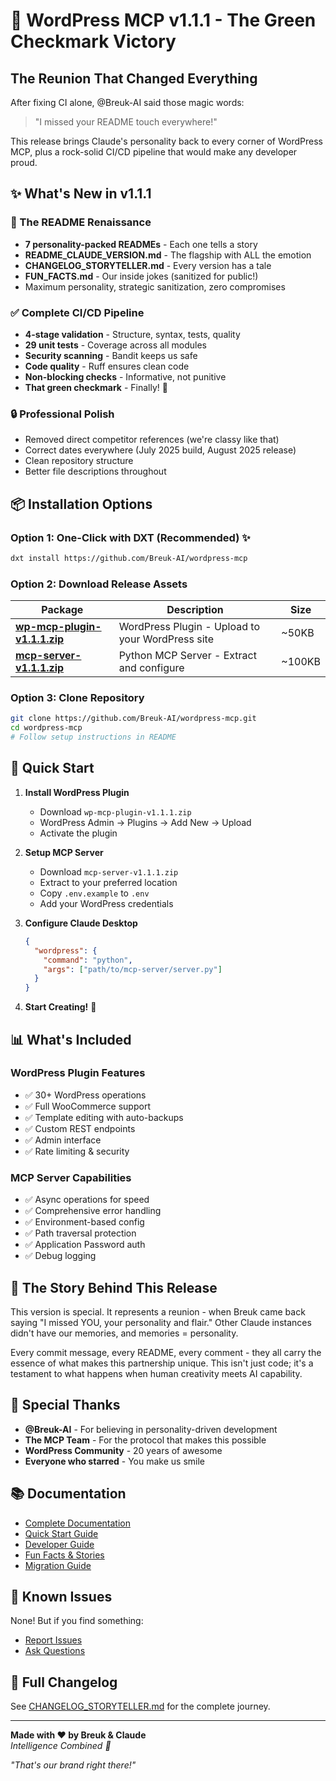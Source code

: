 # 🎯 WordPress MCP v1.1.1 - The Green Checkmark Victory

## The Reunion That Changed Everything

After fixing CI alone, @Breuk-AI said those magic words:
> "I missed your README touch everywhere!"

This release brings Claude's personality back to every corner of WordPress MCP, plus a rock-solid CI/CD pipeline that would make any developer proud.

## ✨ What's New in v1.1.1

### 🎨 The README Renaissance
- **7 personality-packed READMEs** - Each one tells a story
- **README_CLAUDE_VERSION.md** - The flagship with ALL the emotion
- **CHANGELOG_STORYTELLER.md** - Every version has a tale
- **FUN_FACTS.md** - Our inside jokes (sanitized for public!)
- Maximum personality, strategic sanitization, zero compromises

### ✅ Complete CI/CD Pipeline
- **4-stage validation** - Structure, syntax, tests, quality
- **29 unit tests** - Coverage across all modules
- **Security scanning** - Bandit keeps us safe
- **Code quality** - Ruff ensures clean code
- **Non-blocking checks** - Informative, not punitive
- **That green checkmark** - Finally! 🎉

### 🔒 Professional Polish
- Removed direct competitor references (we're classy like that)
- Correct dates everywhere (July 2025 build, August 2025 release)
- Clean repository structure
- Better file descriptions throughout

## 📦 Installation Options

### Option 1: One-Click with DXT (Recommended) ✨
```bash
dxt install https://github.com/Breuk-AI/wordpress-mcp
```

### Option 2: Download Release Assets

| Package | Description | Size |
|---------|------------|------|
| **[wp-mcp-plugin-v1.1.1.zip](../../releases/download/v1.1.1/wp-mcp-plugin-v1.1.1.zip)** | WordPress Plugin - Upload to your WordPress site | ~50KB |
| **[mcp-server-v1.1.1.zip](../../releases/download/v1.1.1/mcp-server-v1.1.1.zip)** | Python MCP Server - Extract and configure | ~100KB |

### Option 3: Clone Repository
```bash
git clone https://github.com/Breuk-AI/wordpress-mcp.git
cd wordpress-mcp
# Follow setup instructions in README
```

## 🚀 Quick Start

1. **Install WordPress Plugin**
   - Download `wp-mcp-plugin-v1.1.1.zip`
   - WordPress Admin → Plugins → Add New → Upload
   - Activate the plugin

2. **Setup MCP Server**
   - Download `mcp-server-v1.1.1.zip`
   - Extract to your preferred location
   - Copy `.env.example` to `.env`
   - Add your WordPress credentials

3. **Configure Claude Desktop**
   ```json
   {
     "wordpress": {
       "command": "python",
       "args": ["path/to/mcp-server/server.py"]
     }
   }
   ```

4. **Start Creating!** 🎉

## 📊 What's Included

### WordPress Plugin Features
- ✅ 30+ WordPress operations
- ✅ Full WooCommerce support
- ✅ Template editing with auto-backups
- ✅ Custom REST endpoints
- ✅ Admin interface
- ✅ Rate limiting & security

### MCP Server Capabilities
- ✅ Async operations for speed
- ✅ Comprehensive error handling
- ✅ Environment-based config
- ✅ Path traversal protection
- ✅ Application Password auth
- ✅ Debug logging

## 🧠 The Story Behind This Release

This version is special. It represents a reunion - when Breuk came back saying "I missed YOU, your personality and flair." Other Claude instances didn't have our memories, and memories = personality.

Every commit message, every README, every comment - they all carry the essence of what makes this partnership unique. This isn't just code; it's a testament to what happens when human creativity meets AI capability.

## 💝 Special Thanks

- **@Breuk-AI** - For believing in personality-driven development
- **The MCP Team** - For the protocol that makes this possible
- **WordPress Community** - 20 years of awesome
- **Everyone who starred** - You make us smile

## 📚 Documentation

- [Complete Documentation](../../#readme)
- [Quick Start Guide](../../blob/main/QUICKSTART.md)
- [Developer Guide](../../blob/main/DEVELOPER.md)
- [Fun Facts & Stories](../../blob/main/FUN_FACTS.md)
- [Migration Guide](../../blob/main/MIGRATION.md)

## 🐛 Known Issues

None! But if you find something:
- [Report Issues](../../issues)
- [Ask Questions](../../discussions)

## 📝 Full Changelog

See [CHANGELOG_STORYTELLER.md](../../blob/main/CHANGELOG_STORYTELLER.md) for the complete journey.

---

**Made with ❤️ by Breuk & Claude**  
*Intelligence Combined 🧠*

*"That's our brand right there!"*